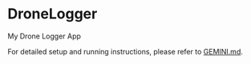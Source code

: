 # DroneLogger

My Drone Logger App

For detailed setup and running instructions, please refer to [GEMINI.md](GEMINI.md).